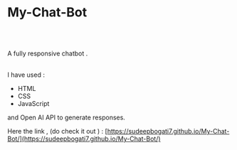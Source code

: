 # My-Chat-Bot
<br> <br>

A fully responsive chatbot . <br>

<br>I have used : <ul>
  <li>HTML </li>
  <li>CSS </li>
  <li> JavaScript </li>
</ul> and Open AI API to generate responses. 


Here the link , (do check it out ) : [https://sudeepbogati7.github.io/My-Chat-Bot/](https://sudeepbogati7.github.io/My-Chat-Bot/)
